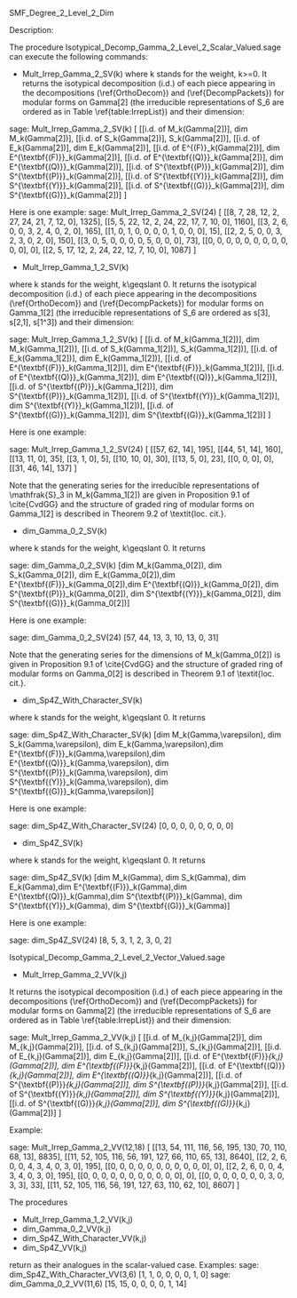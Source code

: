  SMF_Degree_2_Level_2_Dim
 
 Description:
 
The procedure Isotypical_Decomp_Gamma_2_Level_2_Scalar_Valued.sage can execute the following commands:
- Mult_Irrep_Gamma_2_SV(k)
where k stands for the weight, k>=0.
It returns the isotypical decomposition (i.d.) of each piece appearing in 
the decompositions (\ref{OrthoDecom}) and (\ref{DecompPackets})  for modular forms on Gamma[2]
(the irreducible representations of S_6 are ordered as in Table \ref{table:IrrepList})
and their dimension: 
 

sage: Mult_Irrep_Gamma_2_SV(k)
[
[[i.d. of M_k(Gamma[2])], dim M_k(Gamma[2])], 
[[i.d. of S_k(Gamma[2])], S_k(Gamma[2])],
[[i.d. of E_k(Gamma[2])], dim E_k(Gamma[2])],
[[i.d. of E^{(F)}_k(Gamma[2])], dim E^{\textbf{(F)}}_k(Gamma[2])],
[[i.d. of E^{\textbf{(Q)}}_k(Gamma[2])], dim E^{\textbf{(Q)}}_k(Gamma[2])],
[[i.d. of S^{\textbf{(P)}}_k(Gamma[2])], dim S^{\textbf{(P)}}_k(Gamma[2])],
[[i.d. of  S^{\textbf{(Y)}}_k(Gamma[2])], dim S^{\textbf{(Y)}}_k(Gamma[2])],
[[i.d. of  S^{\textbf{(G)}}_k(Gamma[2])], dim S^{\textbf{(G)}}_k(Gamma[2])]
]


Here is one example:
sage: Mult_Irrep_Gamma_2_SV(24)
[
[[8, 7, 28, 12, 2, 27, 24, 21, 7, 12, 0], 1325],
[[5, 5, 22, 12, 2, 24, 22, 17, 7, 10, 0], 1160],
[[3, 2, 6, 0, 0, 3, 2, 4, 0, 2, 0], 165],
[[1, 0, 1, 0, 0, 0, 0, 1, 0, 0, 0], 15],
[[2, 2, 5, 0, 0, 3, 2, 3, 0, 2, 0], 150],
[[3, 0, 5, 0, 0, 0, 0, 5, 0, 0, 0], 73],
[[0, 0, 0, 0, 0, 0, 0, 0, 0, 0, 0], 0],
[[2, 5, 17, 12, 2, 24, 22, 12, 7, 10, 0], 1087]
]

- Mult_Irrep_Gamma_1_2_SV(k)

where k stands for the weight, k\geqslant 0.
It returns the isotypical decomposition (i.d.) of each piece appearing in 
the decompositions (\ref{OrthoDecom}) and (\ref{DecompPackets}) for modular forms on Gamma_1[2]
(the irreducible representations of S_6 are ordered as s[3], s[2,1], s[1^3])
and their dimension: 
 

sage: Mult_Irrep_Gamma_1_2_SV(k)
[
[[i.d. of M_k(Gamma_1[2])], dim M_k(Gamma_1[2])], 
[[i.d. of S_k(Gamma_1[2])], S_k(Gamma_1[2])],
[[i.d. of E_k(Gamma_1[2])], dim E_k(Gamma_1[2])],
[[i.d. of E^{\textbf{(F)}}_k(Gamma_1[2])], dim E^{\textbf{(F)}}_k(Gamma_1[2])],
[[i.d. of E^{\textbf{(Q)}}_k(Gamma_1[2])], dim E^{\textbf{(Q)}}_k(Gamma_1[2])],
[[i.d. of S^{\textbf{(P)}}_k(Gamma_1[2])], dim S^{\textbf{(P)}}_k(Gamma_1[2])],
[[i.d. of  S^{\textbf{(Y)}}_k(Gamma_1[2])], dim S^{\textbf{(Y)}}_k(Gamma_1[2])],
[[i.d. of  S^{\textbf{(G)}}_k(Gamma_1[2])], dim S^{\textbf{(G)}}_k(Gamma_1[2])]
]


Here is one example:

sage: Mult_Irrep_Gamma_1_2_SV(24)
[
[[57, 62, 14], 195],
[[44, 51, 14], 160],
[[13, 11, 0], 35],
[[3, 1, 0], 5],
[[10, 10, 0], 30],
[[13, 5, 0], 23],
[[0, 0, 0], 0],
[[31, 46, 14], 137]
]

Note that the generating series for the irreducible representations 
of \mathfrak{S}_3 in M_k(Gamma_1[2]) are given in Proposition 9.1 of \cite{CvdGG}
and the structure of graded ring of modular forms on Gamma_1[2] is described in Theorem 9.2
of \textit{loc. cit.}.



- dim_Gamma_0_2_SV(k)

where k stands for the weight, k\geqslant 0. It returns

sage: dim_Gamma_0_2_SV(k)
[dim M_k(Gamma_0[2]), dim S_k(Gamma_0[2]), dim E_k(Gamma_0[2]),dim E^{\textbf{(F)}}_k(Gamma_0[2]),dim E^{\textbf{(Q)}}_k(Gamma_0[2]),
dim S^{\textbf{(P)}}_k(Gamma_0[2]), dim S^{\textbf{(Y)}}_k(Gamma_0[2]), dim S^{\textbf{(G)}}_k(Gamma_0[2])]

Here is one example:

sage: dim_Gamma_0_2_SV(24)
[57, 44, 13, 3, 10, 13, 0, 31]

Note that the generating series for the dimensions of M_k(Gamma_0[2]) is given in Proposition 9.1 of \cite{CvdGG}
and the structure of graded ring of modular forms on Gamma_0[2] is described in Theorem 9.1
of \textit{loc. cit.}.




- dim_Sp4Z_With_Character_SV(k)

where k stands for the weight, k\geqslant 0. It returns

sage: dim_Sp4Z_With_Character_SV(k)
[dim M_k(Gamma,\varepsilon), dim S_k(Gamma,\varepsilon), dim E_k(Gamma,\varepsilon),dim E^{\textbf{(F)}}_k(Gamma,\varepsilon),dim E^{\textbf{(Q)}}_k(Gamma,\varepsilon), dim S^{\textbf{(P)}}_k(Gamma,\varepsilon), 
dim S^{\textbf{(Y)}}_k(Gamma,\varepsilon), dim S^{\textbf{(G)}}_k(Gamma,\varepsilon)]

Here is one example:

sage: dim_Sp4Z_With_Character_SV(24)
[0, 0, 0, 0, 0, 0, 0, 0]




- dim_Sp4Z_SV(k)

where k stands for the weight, k\geqslant 0. It returns

sage: dim_Sp4Z_SV(k)
[dim M_k(Gamma), dim S_k(Gamma), dim E_k(Gamma),dim E^{\textbf{(F)}}_k(Gamma),dim E^{\textbf{(Q)}}_k(Gamma),dim S^{\textbf{(P)}}_k(Gamma), 
dim S^{\textbf{(Y)}}_k(Gamma), dim S^{\textbf{(G)}}_k(Gamma)]

Here is one example:

sage: dim_Sp4Z_SV(24)
[8, 5, 3, 1, 2, 3, 0, 2]




Isotypical_Decomp_Gamma_2_Level_2_Vector_Valued.sage

-  Mult_Irrep_Gamma_2_VV(k,j)

It returns the isotypical decomposition (i.d.) of each piece appearing in 
the decompositions (\ref{OrthoDecom}) and (\ref{DecompPackets})  for modular forms on Gamma[2]
(the irreducible representations of S_6 are ordered as in Table \ref{table:IrrepList})
and their dimension: 
 

sage: Mult_Irrep_Gamma_2_VV(k,j)
[
[[i.d. of M_{k,j}(Gamma[2])], dim M_{k,j}(Gamma[2])], 
[[i.d. of S_{k,j}(Gamma[2])], S_{k,j}(Gamma[2])],
[[i.d. of E_{k,j}(Gamma[2])], dim E_{k,j}(Gamma[2])],
[[i.d. of E^{\textbf{(F)}}_{k,j}(Gamma[2])], dim E^{\textbf{(F)}}_{k,j}(Gamma[2])],
[[i.d. of E^{\textbf{(Q)}}_{k,j}(Gamma[2])], dim E^{\textbf{(Q)}}_{k,j}(Gamma[2])],
[[i.d. of S^{\textbf{(P)}}_{k,j}(Gamma[2])], dim S^{\textbf{(P)}}_{k,j}(Gamma[2])],
[[i.d. of  S^{\textbf{(Y)}}_{k,j}(Gamma[2])], dim S^{\textbf{(Y)}}_{k,j}(Gamma[2])],
[[i.d. of  S^{\textbf{(G)}}_{k,j}(Gamma[2])], dim S^{\textbf{(G)}}_{k,j}(Gamma[2])]
]


Example:

sage: Mult_Irrep_Gamma_2_VV(12,18)
[
[[13, 54, 111, 116, 56, 195, 130, 70, 110, 68, 13], 8835],
[[11, 52, 105, 116, 56, 191, 127, 66, 110, 65, 13], 8640],
[[2, 2, 6, 0, 0, 4, 3, 4, 0, 3, 0], 195],
[[0, 0, 0, 0, 0, 0, 0, 0, 0, 0, 0], 0],
[[2, 2, 6, 0, 0, 4, 3, 4, 0, 3, 0], 195],
[[0, 0, 0, 0, 0, 0, 0, 0, 0, 0, 0], 0],
[[0, 0, 0, 0, 0, 0, 0, 3, 0, 3, 3], 33],
[[11, 52, 105, 116, 56, 191, 127, 63, 110, 62, 10], 8607]
 ]
 

The procedures 


- Mult_Irrep_Gamma_1_2_VV(k,j)
- dim_Gamma_0_2_VV(k,j)
- dim_Sp4Z_With_Character_VV(k,j)
- dim_Sp4Z_VV(k,j)

return as their analogues in the scalar-valued case. 
Examples:
sage: dim_Sp4Z_With_Character_VV(3,6)
[1, 1, 0, 0, 0, 0, 1, 0]
sage: dim_Gamma_0_2_VV(11,6)
[15, 15, 0, 0, 0, 0, 1, 14]

